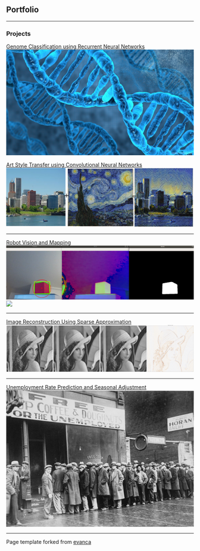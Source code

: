 ## Portfolio

---

### Projects

[Genome Classification using Recurrent Neural Networks](notebooks/UCI_splice_tutorial_h)
<img src="images/DNA.jpg?raw=true"/>

[Art Style Transfer using Convolutional Neural Networks](pdf/StyleTransfer_FinalPresentation.pdf)
<img src="images/PtoStarry.png?raw=true"/>

---
[Robot Vision and Mapping](/pdf/RoboticsFinalPresentation.pdf)
<img src="images/ObjectDetection.png?raw=true"/>
<img src="images/robot_grab_cube.gif?raw=true"/>

---
[Image Reconstruction Using Sparse Approximation](/pdf/sample_presentation.pdf)
<img src="images/lena_best.png?raw=true"/>

---
[Unemployment Rate Prediction and Seasonal Adjustment](/pdf/UnemploymentPresentation.pdf)
<img src="images/UnemploymentLine.jpg?raw=true"/>

---
<p style="font-size:14px">Page template forked from <a href="https://github.com/evanca/quick-portfolio">evanca</a></p>
<!-- Remove above link if you don't want to attibute -->
